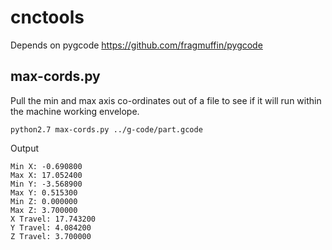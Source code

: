 # cnctools

Depends on pygcode https://github.com/fragmuffin/pygcode

## max-cords.py

Pull the min and max axis co-ordinates out of a file to see if it will run within the machine working envelope.

```shell
python2.7 max-cords.py ../g-code/part.gcode
```

Output

```
Min X: -0.690800
Max X: 17.052400
Min Y: -3.568900
Max Y: 0.515300
Min Z: 0.000000
Max Z: 3.700000
X Travel: 17.743200
Y Travel: 4.084200
Z Travel: 3.700000
```
